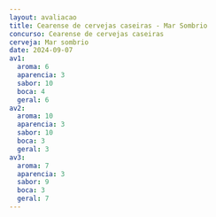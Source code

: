 ```yaml
---
layout: avaliacao
title: Cearense de cervejas caseiras - Mar Sombrio
concurso: Cearense de cervejas caseiras 
cerveja: Mar sombrio
date: 2024-09-07
av1:
  aroma: 6
  aparencia: 3
  sabor: 10
  boca: 4
  geral: 6
av2:
  aroma: 10
  aparencia: 3
  sabor: 10
  boca: 3
  geral: 3
av3:
  aroma: 7
  aparencia: 3
  sabor: 9
  boca: 3
  geral: 7
---
```



